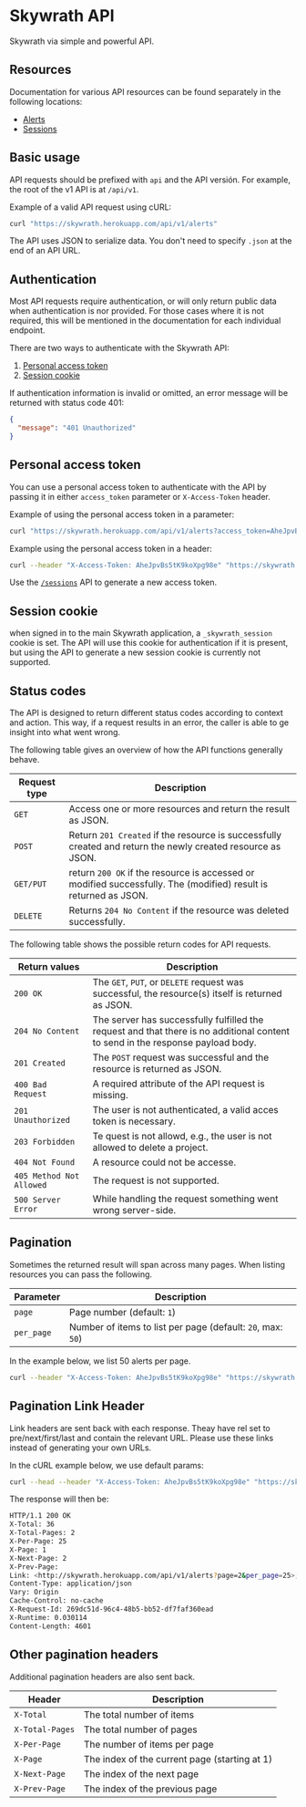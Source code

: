 # Skywrath API
Skywrath via simple and powerful API.

## Resources
Documentation for various API resources can be found separately in the following locations:

* [Alerts](/docs/resources/alerts.md)
* [Sessions](/docs/resources/sessions.md)

## Basic usage
API requests should be prefixed with `api` and the API versión. For example, the root of the v1 API is at `/api/v1`.

Example of a valid API request using cURL:
```sh
curl "https://skywrath.herokuapp.com/api/v1/alerts"
```
The API uses JSON to serialize data. You don't need to specify `.json` at the end of an API URL.

## Authentication
Most API requests require authentication, or will only return public data when authentication is nor provided. For those cases where it is not required, this will be mentioned in the documentation for each individual endpoint.

There are two ways to authenticate with the Skywrath API:

1. [Personal access token](#personal-access-token)
2. [Session cookie](#session-cookie)

If authentication information is invalid or omitted, an error message will be returned with status code 401:
```json
{
  "message": "401 Unauthorized"
}
```

## Personal access token
You can use a personal access token to authenticate with the API by passing it in either `access_token` parameter or `X-Access-Token` header.

Example of using the personal access token in a parameter:
```sh
curl "https://skywrath.herokuapp.com/api/v1/alerts?access_token=AheJpvBs5tK9koXpg98e"
```
Example using the personal access token in a header:
```sh
curl --header "X-Access-Token: AheJpvBs5tK9koXpg98e" "https://skywrath.herokuapp.com/api/v1/alerts"
```

Use the [`/sessions`](/docs/resources/sessions#login) API to generate a new access token.

## Session cookie
when signed in to the main Skywrath application, a `_skywrath_session` cookie is set. The API will use this cookie for authentication if it is present, but using the API to generate a new session cookie is currently not supported.


## Status codes
The API is designed to return different status codes according to context and action. This way, if a request results in an error, the caller is able to ge insight into what went wrong.

The following table gives an overview of how the API functions generally behave.

Request type|Description
---|---
`GET` | Access one or more resources and return the result as JSON.
`POST` | Return `201 Created` if the resource is successfully created and return the newly created resource as JSON.
`GET/PUT` | return `200 OK` if the resource is accessed or modified successfully. The (modified) result is returned as JSON.
`DELETE` | Returns `204 No Content` if the resource was deleted successfully.

The following table shows the possible return codes for API requests.

Return values | Description
--- | ---
`200 OK` | The `GET`, `PUT`, or `DELETE` request was successful, the resource(s) itself is returned as JSON.
`204 No Content` | The server has successfully fulfilled the request and that there is no additional content to send in the response payload body.
`201 Created` | The `POST` request was successful and the resource is returned as JSON.
`400 Bad Request` | A required attribute of the API request is missing.
`201 Unauthorized` | The user is not authenticated, a valid acces token is necessary.
`203 Forbidden` | Te quest is not allowd, e.g., the user is not allowed to delete a project.
`404 Not Found` | A resource could not be accesse.
`405 Method Not Allowed` | The request is not supported.
`500 Server Error` | While handling the request something went wrong server-side.

## Pagination
Sometimes the returned result will span across many pages. When listing resources you can pass the following.

Parameter | Description
--- | ---
`page` | Page number (default: `1`)
`per_page` | Number of items to list per page (default: `20`, max: `50`)

In the example below, we list 50 alerts per page.

```sh
curl --header "X-Access-Token: AheJpvBs5tK9koXpg98e" "https://skywrath.herokuapp.com/api/v1/alerts?per_page=50"
```

## Pagination Link Header
Link headers are sent back with each response. Theay have rel set to pre/next/first/last and contain the relevant URL. Please use these links instead of generating your own URLs.

In the cURL example below, we use default params:

```sh
curl --head --header "X-Access-Token: AheJpvBs5tK9koXpg98e" "https://skywrath.herokuapp.com/api/v1/alerts"
```
The response will then be:

```sh
HTTP/1.1 200 OK
X-Total: 36
X-Total-Pages: 2
X-Per-Page: 25
X-Page: 1
X-Next-Page: 2
X-Prev-Page: 
Link: <http://skywrath.herokuapp.com/api/v1/alerts?page=2&per_page=25>; rel="next", <http://skywrath.herokuapp.com/api/v1/alerts?page=1&per_page=25>; rel="first", <http://skywrath.herokuapp.com/api/v1/alerts?page=2&per_page=25>; rel="last"
Content-Type: application/json
Vary: Origin
Cache-Control: no-cache
X-Request-Id: 269dc51d-96c4-48b5-bb52-df7faf360ead
X-Runtime: 0.030114
Content-Length: 4601
```

## Other pagination headers
Additional pagination headers are also sent back.

Header | Description
--- | ---
`X-Total` | The total number of items
`X-Total-Pages` | The total number of pages
`X-Per-Page` | The number of items per page
`X-Page` | The index of the current page (starting at 1)
`X-Next-Page` | The index of the next page
`X-Prev-Page` | The index of the previous page
